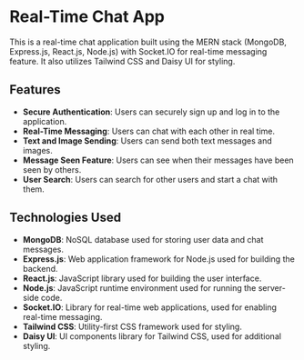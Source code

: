 <h1>Real-Time Chat App</h1>
<p>This is a real-time chat application built using the MERN stack (MongoDB, Express.js, React.js, Node.js) with Socket.IO for real-time messaging feature. 
   It also utilizes Tailwind CSS and Daisy UI for styling.</p>

## Features

- **Secure Authentication**: Users can securely sign up and log in to the application.
- **Real-Time Messaging**: Users can chat with each other in real time.
- **Text and Image Sending**: Users can send both text messages and images.
- **Message Seen Feature**: Users can see when their messages have been seen by others.
- **User Search**: Users can search for other users and start a chat with them.

## Technologies Used
- **MongoDB**: NoSQL database used for storing user data and chat messages.
- **Express.js**: Web application framework for Node.js used for building the backend.
- **React.js**: JavaScript library used for building the user interface.
- **Node.js**: JavaScript runtime environment used for running the server-side code.
- **Socket.IO**: Library for real-time web applications, used for enabling real-time messaging.
- **Tailwind CSS**: Utility-first CSS framework used for styling.
- **Daisy UI**: UI components library for Tailwind CSS, used for additional styling.
